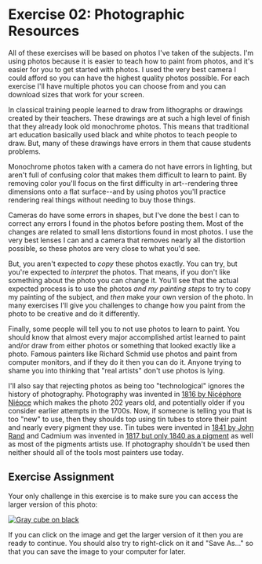 Exercise 02: Photographic Resources
===================================

All of these exercises will be based on photos I've taken of the subjects.  I'm using photos because it is easier to teach how to paint from photos, and it's easier for you to get started with photos.  I used the very best camera I could afford so you can have the highest quality photos possible.  For each exercise I'll have multiple photos you can choose from and you can download sizes that work for your screen.

In classical training people learned to draw from lithographs or drawings created by their teachers.  These drawings are at such a high level of finish that they already look old monochrome photos.  This means that traditional art education basically used black and white photos to teach people to draw.  But, many of these drawings have errors in them that cause students problems.

Monochrome photos taken with a camera do not have errors in lighting, but aren't full of confusing color that makes them difficult to learn to paint.  By removing color you'll focus on the first difficulty in art--rendering three dimensions onto a flat surface--and by using photos you'll practice rendering real things without needing to buy those things.

Cameras do have some errors in shapes, but I've done the best I can to correct any errors I found in the photos before posting them.  Most of the changes are related to small lens distortions found in most photos.  I use the very best lenses I can and a camera that removes nearly all the distortion possible, so these photos are very close to what you'd see.

But, you aren't expected to *copy* these photos exactly.  You can try, but you're expected to *interpret* the photos.  That means, if you don't like something about the photo you can change it.  You'll see that the actual expected process is to use the photos *and my painting steps* to try to copy my painting of the subject, and *then* make your own version of the photo.  In many exercises I'll give you challenges to change how you paint from the photo to be creative and do it differently.

Finally, some people will tell you to not use photos to learn to paint.  You should know that almost every major accomplished artist learned to paint and/or draw from either photos or something that looked exactly like a photo.  Famous painters like Richard Schmid use photos and paint from computer monitors, and if they do it then you can do it.  Anyone trying to shame you into thinking that "real artists" don't use photos is lying.

I'll also say that rejecting photos as being too "technological" ignores the history of photography.  Photography was invented in [1816 by Nicéphore Niépce](https://en.wikipedia.org/wiki/History_of_photography#1816_to_1833:_Niépce's_earliest_fixed_images) which makes the photo 202 years old, and potentially older if you consider earlier attempts in the 1700s.  Now, if someone is telling you that is too "new" to use, then they shoulds top using tin tubes to store their paint and nearly every pigment they use.  Tin tubes were invented in [1841 by John Rand](https://en.wikipedia.org/wiki/John_Goffe_Rand) and Cadmium was invented in [1817 but only 1840 as a pigment](https://en.wikipedia.org/wiki/Cadmium) as well as most of the pigments artists use.  If photography shouldn't be used then neither should all of the tools most painters use today.


Exercise Assignment
---

Your only challenge in this exercise is to make sure you can access the larger version of this photo:

[![Gray cube on black](https://s3.amazonaws.com/photos.learnartthehardway.com/basic_shapes/tiny/cube_gray_on_black.JPG)](https://s3.amazonaws.com/photos.learnartthehardway.com/basic_shapes/large/cube_gray_on_black.JPG)

If you can click on the image and get the larger version of it then you are ready to continue.  You should also try to right-click on it and "Save As..." so that you can save the image to your computer for later.



